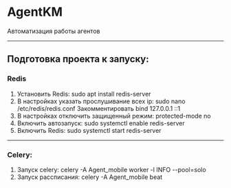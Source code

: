 # AgentKM
Автоматизация работы агентов

-------------------------------------
## Подготовка проекта к запуску:
### Redis
1. Установить Redis: 
	sudo apt install redis-server
2. В настройках указать прослушивание всех ip:
	sudo nano /etc/redis/redis.conf
	Закомментировать bind 127.0.0.1 ::1
3. В настройках отключить защищенный режим:
	protected-mode no
4. Включить автозапуск:
	sudo systemctl enable redis-server
5. Включить Redis:
	sudo systemctl start redis-server
-------------------------------------
### Celery:
1. Запуск celery:
	celery -A Agent_mobile worker -l INFO --pool=solo
2. Запуск рассписания: 
	celery -A Agent_mobile beat
